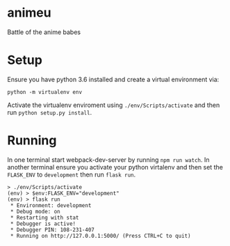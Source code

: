 # animeu
Battle of the anime babes

# Setup

Ensure you have python 3.6 installed and create a virtual environment via:

```
python -m virtualenv env
```

Activate the virtualenv enviroment using `./env/Scripts/activate` and then run `python setup.py install`.

# Running

In one terminal start webpack-dev-server by running `npm run watch`. In another terminal ensure you activate your python virtalenv and then set the `FLASK_ENV` to `development` then run `flask run`.

```
> ./env/Scripts/activate
(env) > $env:FLASK_ENV="development"
(env) > flask run
 * Environment: development
 * Debug mode: on
 * Restarting with stat
 * Debugger is active!
 * Debugger PIN: 108-231-407
 * Running on http://127.0.0.1:5000/ (Press CTRL+C to quit)
```
